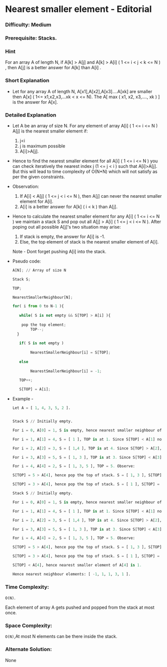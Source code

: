 # Nearest smaller element - Editorial

### Difficulty:  Medium

### Prerequisite:  Stacks.

### Hint

For an array A of length N, if A[k] > A[j] and A[k] > A[i] ( 1 <= i < j < k <= N ) , then A[j] is a better answer for A[k] than A[i] . 

### Short Explanation

* Let for any array A of length N, A[x1],A[x2],A[x3]....A[xk] are smaller then A[x] ( 1<= x1,x2,x3,...xk < x <= N). The A[ max ( x1, x2, x3,...., xk ) ] is the answer for A[x].

### Detailed Explanation

* Let A be an array of size N. For any element of array A[i] ( 1 <= i <= N ) A[j] is the nearest smaller element if:
  1. j<i 
  2. j is maximum possible
  3. A[i]>A[j].

* Hence to find the nearest smaller element for all A[i] ( 1 <= i <= N ) you can check iteratively the nearest index j (1 <= j < i ) such that A[i]>A[j]. But this will lead to time complexity of O(N*N) which will not satisfy as per the given constraints.
  
* Observation:

   1. If A[i] < A[j] ( 1 <= j < i <= N ), then A[j] can never the nearest smaller element for A[i].
   2. A[i] is a better answer for A[k] ( i < k ) than A[j].

* Hence to calculate the nearest smaller element for any A[i] ( 1 <= i <= N ) we maintain a stack S and pop out all A[j] > A[i] ( 1 <= j < i <= N ). After poping out all possible A[j]'s two situation may arise:
  
   1. If stack is empty, the answer for A[i] is -1.
   2. Else, the top element of stack is the nearest smaller element of A[i].

  Note - Dont forget pushing A[i] into the stack.   

* Pseudo code:
  
  ```python
  A[N]; // Array of size N
  
  Stack S;
  
  TOP;
  
  NearestSmallerNeighbour[N];

  for( i from 0 to N-1 ){
    
     while( S is not empty && S[TOP] > A[i] ){
     
	  pop the top element;
          TOP--;
    }
    
     if( S is not empty )
     
          NearestSmallerNeighbour[i] = S[TOP];
          
     else
     
          NearestSmallerNeighbour[i] = -1;
   
     TOP++;

     S[TOP] = A[i];

  ```        

* Example -
  ```python
  Let A = [ 1, 4, 3, 5, 2 ].

  
  Stack S // Initially empty.
  
  For i = 0, A[0] = 1, S is empty, hence nearest smaller neighbour of A[0] is -1. Now, push A[0] to S, hence S will be [ 1 ].
  
  For i = 1, A[1] = 4, S = [ 1 ], TOP is at 1. Since S[TOP] < A[1] no popping of elements is required. Hence nearest smaller neighbour of A[0] is 1. Now, push A[1] to S, hence S will be [ 1, 4 ].
  
  For i = 2, A[2] = 3, S = [ 1,4 ], TOP is at 4. Since S[TOP] > A[2], pop the TOP of stack. Hence new top of stack is at 1 which is smaller than 3. Hence nearest smaller neighbour of A[2] is 1. Now, push A[2] to S, hence S will be [ 1, 3 ].
  
  For i = 3, A[3] = 5, S = [ 1, 3 ], TOP is at 3. Since S[TOP] < A[3] no popping of elements is required. Hence nearest smaller neighbour of A[3] is 3. Now, push A[3] to S, hence S will be [ 1, 3, 5 ].
  
  For i = 4, A[4] = 2, S = [ 1, 3, 5 ], TOP = 5. Observe:
  
  S[TOP] = 5 > A[4], hence pop the top of stack. S = [ 1, 3 ], S[TOP] = 3.
  
  S[TOP] = 3 > A[4], hence pop the top of stack. S = [ 1 ], S[TOP] = 1.
  
  Stack S // Initially empty.
  
  For i = 0, A[0] = 1, S is empty, hence nearest smaller neighbour of A[0] is -1. Now, push A[0] to S, hence S will be [ 1 ].
  
  For i = 1, A[1] = 4, S = [ 1 ], TOP is at 1. Since S[TOP] < A[1] no popping of elements is required. Hence nearest smaller neighbour of A[0] is 1. Now, push A[1] to S, hence S will be [ 1, 4 ].
  
  For i = 2, A[2] = 3, S = [ 1,4 ], TOP is at 4. Since S[TOP] > A[2], pop the TOP of stack. Hence new top of stack is at 1 which is smaller than 3. Hence nearest smaller neighbour of A[2] is 1. Now, push A[2] to S, hence S will be [ 1, 3 ].
  
  For i = 3, A[3] = 5, S = [ 1, 3 ], TOP is at 3. Since S[TOP] < A[3] no popping of elements is required. Hence nearest smaller neighbour of A[3] is 3. Now, push A[3] to S, hence S will be [ 1, 3, 5 ].
  
  For i = 4, A[4] = 2, S = [ 1, 3, 5 ], TOP = 5. Observe:
  
  S[TOP] = 5 > A[4], hence pop the top of stack. S = [ 1, 3 ], S[TOP] = 3.
  
  S[TOP] = 3 > A[4], hence pop the top of stack. S = [ 1 ], S[TOP] = 1.
  
  S[TOP] < A[4], hence nearest smaller element of A[4] is 1.

  Hence nearest neighbour elements: [ -1, 1, 1, 3, 1 ].
  ```
### Time Complexity:

`O(N)`.

Each element of array A gets pushed and popped from the stack at most once.

### Space Complexity:

`O(N)`,At most N elements can be there inside the stack.

### Alternate Solution:

None
